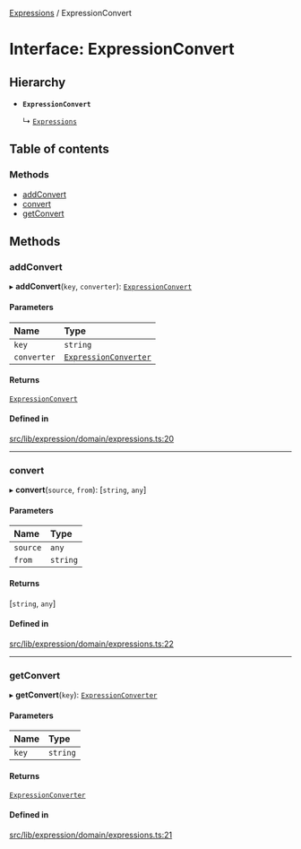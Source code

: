 [Expressions](../README.md) / ExpressionConvert

# Interface: ExpressionConvert

## Hierarchy

- **`ExpressionConvert`**

  ↳ [`Expressions`](Expressions.md)

## Table of contents

### Methods

- [addConvert](ExpressionConvert.md#addconvert)
- [convert](ExpressionConvert.md#convert)
- [getConvert](ExpressionConvert.md#getconvert)

## Methods

### addConvert

▸ **addConvert**(`key`, `converter`): [`ExpressionConvert`](ExpressionConvert.md)

#### Parameters

| Name | Type |
| :------ | :------ |
| `key` | `string` |
| `converter` | [`ExpressionConverter`](ExpressionConverter.md) |

#### Returns

[`ExpressionConvert`](ExpressionConvert.md)

#### Defined in

[src/lib/expression/domain/expressions.ts:20](https://github.com/data7expressions/3xpr/blob/5fc3d8db7a2e8309d2b0b1b76da6ac60e8497d49/src/lib/expression/domain/expressions.ts#L20)

___

### convert

▸ **convert**(`source`, `from`): [`string`, `any`]

#### Parameters

| Name | Type |
| :------ | :------ |
| `source` | `any` |
| `from` | `string` |

#### Returns

[`string`, `any`]

#### Defined in

[src/lib/expression/domain/expressions.ts:22](https://github.com/data7expressions/3xpr/blob/5fc3d8db7a2e8309d2b0b1b76da6ac60e8497d49/src/lib/expression/domain/expressions.ts#L22)

___

### getConvert

▸ **getConvert**(`key`): [`ExpressionConverter`](ExpressionConverter.md)

#### Parameters

| Name | Type |
| :------ | :------ |
| `key` | `string` |

#### Returns

[`ExpressionConverter`](ExpressionConverter.md)

#### Defined in

[src/lib/expression/domain/expressions.ts:21](https://github.com/data7expressions/3xpr/blob/5fc3d8db7a2e8309d2b0b1b76da6ac60e8497d49/src/lib/expression/domain/expressions.ts#L21)
